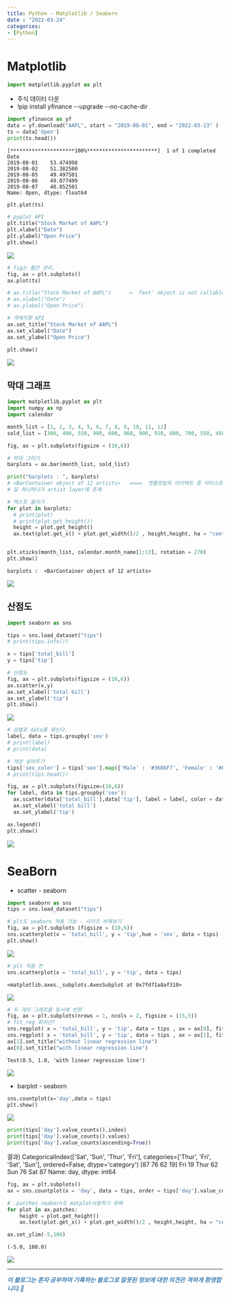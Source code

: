 ```yaml
---
title: Python - Matplotlib / Seaborn
date : "2022-03-24"
categories:
- [Python]
---
```

# Matplotlib


```python
import matplotlib.pyplot as plt
```

- 주식 데이터 다운
- !pip install yfinance --upgrade --no-cache-dir


```python
import yfinance as yf
data = yf.download("AAPL", start = "2019-08-01", end = "2022-03-23" )
ts = data['Open']
print(ts.head())
```

    [*********************100%***********************]  1 of 1 completed
    Date
    2019-08-01    53.474998
    2019-08-02    51.382500
    2019-08-05    49.497501
    2019-08-06    49.077499
    2019-08-07    48.852501
    Name: Open, dtype: float64
    


```python
plt.plot(ts)

# pyplot API
plt.title("Stock Market of AAPL")
plt.xlabel("Date")
plt.ylabel("Open Price")
plt.show()
```


    
![](/images/Matplotlib_Seaborn/Matplotlib_Seaborn_4_0.png)
    



```python
# fig는 틀만 관리.
fig, ax = plt.subplots()
ax.plot(ts)

# ax.title("Stock Market of AAPL")     ->  Text' object is not callable
# ax.xlabel("Date")
# ax.ylabel("Open Price")

# 객체지향 API
ax.set_title("Stock Market of AAPL")
ax.set_xlabel("Date")
ax.set_ylabel("Open Price")

plt.show()
```


    
![](/images/Matplotlib_Seaborn/Matplotlib_Seaborn_5_0.png)
    


## 막대 그래프


```python
import matplotlib.pyplot as plt
import numpy as np
import calendar

month_list = [1, 2, 3, 4, 5, 6, 7, 8, 9, 10, 11, 12]
sold_list = [300, 400, 550, 900, 600, 960, 900, 910, 800, 700, 550, 450]
```


```python
fig, ax = plt.subplots(figsize = (10,6))

# 막대 그리기
barplots = ax.bar(month_list, sold_list)

print("barplots : ", barplots)
# <BarContainer object of 12 artists>   ====  맷플랏립의 아키텍트 중 아티스트 층이 12개가 있다.
# 달 하나하나가 artist layer에 존재

# 텍스트 올리기
for plot in barplots:
  # print(plot)
  # print(plot.get_height())
  height = plot.get_height()
  ax.text(plot.get_x() + plot.get_width()/2 , height,height, ha = "center",va = 'bottom' )


plt.xticks(month_list, calendar.month_name[1:13], rotation = 270)
plt.show()
```

    barplots :  <BarContainer object of 12 artists>
    


    
![](/images/Matplotlib_Seaborn/Matplotlib_Seaborn_8_1.png)
    


## 산점도


```python
import seaborn as sns

tips = sns.load_dataset("tips")
# print(tips.info())

x = tips['total_bill']
y = tips['tip']

# 산점도
fig, ax = plt.subplots(figsize = (10,6))
ax.scatter(x,y)
ax.set_xlabel('total bill')
ax.set_ylabel('tip')
plt.show()

```


    
![](/images/Matplotlib_Seaborn/Matplotlib_Seaborn_10_0.png)
    



```python
# 성별로 data를 묶는다.
label, data = tips.groupby('sex')
# print(label)
# print(data)

# 색상 넣어주기
tips['sex_color'] = tips['sex'].map({'Male' : '#36D6F7', 'Female' : '#F5DC73'})
# print(tips.head())

fig, ax = plt.subplots(figsize=(10,6))
for label, data in tips.groupby('sex'):
  ax.scatter(data['total_bill'],data['tip'], label = label, color = data['sex_color'], alpha = 0.9)
  ax.set_xlabel('total bill')
  ax.set_ylabel('tip')

ax.legend()
plt.show()


```


    
![](/images/Matplotlib_Seaborn/Matplotlib_Seaborn_11_0.png)
    


# SeaBorn

- scatter - seaborn


```python
import seaborn as sns
tips = sns.load_dataset("tips")

# plt도 seaborn 적용 가능 - 사이즈 바꿔보기
fig, ax = plt.subplots (figsize = (10,6))
sns.scatterplot(x = 'total_bill', y = 'tip',hue = 'sex', data = tips)
plt.show()
```


    
![](/images/Matplotlib_Seaborn/Matplotlib_Seaborn_14_0.png)
    



```python
# plt 적용 전
sns.scatterplot(x = 'total_bill', y = 'tip', data = tips)
```




    <matplotlib.axes._subplots.AxesSubplot at 0x7fd71a8af310>




    
![](/images/Matplotlib_Seaborn/Matplotlib_Seaborn_15_1.png)
    



```python
# 두 개의 그래프를 동시에 반환
fig, ax = plt.subplots(nrows = 1, ncols = 2, figsize = (15,5))
# fit_reg 회귀선?
sns.regplot( x = 'total_bill', y = 'tip', data = tips , ax = ax[0], fit_reg=True)
sns.regplot( x = 'total_bill', y = 'tip', data = tips , ax = ax[1], fit_reg=False)
ax[1].set_title("without linear regression line")
ax[0].set_title("with linear regression line")

```




    Text(0.5, 1.0, 'with linear regression line')




    
![](/images/Matplotlib_Seaborn/Matplotlib_Seaborn_16_1.png)
    


- barplot - seaborn


```python
sns.countplot(x='day',data = tips)
plt.show()
```


    
![](/images/Matplotlib_Seaborn/Matplotlib_Seaborn_18_0.png)
    



```python
print(tips['day'].value_counts().index)
print(tips['day'].value_counts().values)
print(tips['day'].value_counts(ascending=True))
```
결과)
 CategoricalIndex(['Sat', 'Sun', 'Thur', 'Fri'], categories=['Thur', 'Fri', 'Sat', 'Sun'], ordered=False, dtype='category')
 [87 76 62 19]
 Fri     19
 Thur    62
 Sun     76
 Sat     87
 Name: day, dtype: int64
    


```python
fig, ax = plt.subplots()
ax = sns.countplot(x = 'day', data = tips, order = tips['day'].value_counts().index)

# .patches seaborn도 matplot사용하기 위해
for plot in ax.patches:
    height = plot.get_height()
    ax.text(plot.get_x() + plot.get_width()/2 , height,height, ha = "center",va = 'bottom' )

ax.set_ylim(-5,100)

```




    (-5.0, 100.0)




    
![](/images/Matplotlib_Seaborn/Matplotlib_Seaborn_20_1.png)
    
---
**_<span style="color:#4682B4;"> 이 블로그는 혼자 공부하며 기록하는 블로그로 잘못된 정보에 대한 의견은 격하게 환영합니다.🤩 </span>_**